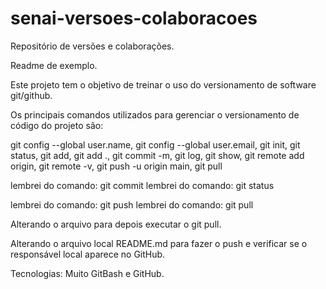 # senai-versoes-colaboracoes
Repositório de versões e colaborações.

Readme de exemplo.

Este projeto tem o objetivo de treinar o uso do versionamento de software git/github.

Os principais comandos utilizados para gerenciar o versionamento de código do projeto são:

 git config --global user.name,  git config --global user.email, git init, git status, git add, git add .,
 git commit -m, git log, git show,  git remote add origin, git remote -v,  git push -u origin main,
 git pull


lembrei do comando: git commit
lembrei do comando: git status

lembrei do comando: git push
lembrei do comando: git pull

Alterando o arquivo para depois executar o git pull.

Alterando o arquivo local README.md para fazer o push e verificar se o responsável local aparece no GitHub.

Tecnologias: Muito GitBash e GitHub.